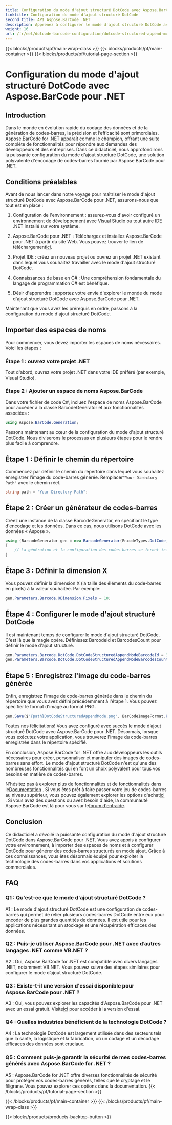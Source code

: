 ```yaml
---
title: Configuration du mode d'ajout structuré DotCode avec Aspose.BarCode pour .NET
linktitle: Configuration du mode d'ajout structuré DotCode
second_title: API Aspose.BarCode .NET
description: Apprenez à configurer le mode d'ajout structuré DotCode avec Aspose.BarCode pour .NET et à créer des codes-barres efficaces.
weight: 16
url: /fr/net/dotcode-barcode-configuration/dotcode-structured-append-mode-configuration/
---
```


{{< blocks/products/pf/main-wrap-class >}}
{{< blocks/products/pf/main-container >}}
{{< blocks/products/pf/tutorial-page-section >}}

# Configuration du mode d'ajout structuré DotCode avec Aspose.BarCode pour .NET

## Introduction

Dans le monde en évolution rapide du codage des données et de la génération de codes-barres, la précision et l’efficacité sont primordiales. Aspose.BarCode for .NET apparaît comme le champion, offrant une suite complète de fonctionnalités pour répondre aux demandes des développeurs et des entreprises. Dans ce didacticiel, nous approfondirons la puissante configuration du mode d'ajout structuré DotCode, une solution polyvalente d'encodage de codes-barres fournie par Aspose.BarCode pour .NET.

## Conditions préalables

Avant de nous lancer dans notre voyage pour maîtriser le mode d'ajout structuré DotCode avec Aspose.BarCode pour .NET, assurons-nous que tout est en place :

1. Configuration de l'environnement : assurez-vous d'avoir configuré un environnement de développement avec Visual Studio ou tout autre IDE .NET installé sur votre système.

2.  Aspose.BarCode pour .NET : Téléchargez et installez Aspose.BarCode pour .NET à partir du site Web. Vous pouvez trouver le lien de téléchargement[ici](https://releases.aspose.com/barcode/net/).

3. Projet IDE : créez un nouveau projet ou ouvrez un projet .NET existant dans lequel vous souhaitez travailler avec le mode d'ajout structuré DotCode.

4. Connaissances de base en C# : Une compréhension fondamentale du langage de programmation C# est bénéfique.

5. Désir d'apprendre : apportez votre envie d'explorer le monde du mode d'ajout structuré DotCode avec Aspose.BarCode pour .NET.

Maintenant que vous avez les prérequis en ordre, passons à la configuration du mode d'ajout structuré DotCode.

## Importer des espaces de noms

Pour commencer, vous devez importer les espaces de noms nécessaires. Voici les étapes :

### Étape 1 : ouvrez votre projet .NET

Tout d'abord, ouvrez votre projet .NET dans votre IDE préféré (par exemple, Visual Studio).

### Étape 2 : Ajouter un espace de noms Aspose.BarCode

Dans votre fichier de code C#, incluez l'espace de noms Aspose.BarCode pour accéder à la classe BarcodeGenerator et aux fonctionnalités associées :

```csharp
using Aspose.BarCode.Generation;
```

Passons maintenant au cœur de la configuration du mode d'ajout structuré DotCode. Nous diviserons le processus en plusieurs étapes pour le rendre plus facile à comprendre.

## Étape 1 : Définir le chemin du répertoire

 Commencez par définir le chemin du répertoire dans lequel vous souhaitez enregistrer l’image du code-barres générée. Remplacer`"Your Directory Path"` avec le chemin réel.

```csharp
string path = "Your Directory Path";
```

## Étape 2 : Créer un générateur de codes-barres

Créez une instance de la classe BarcodeGenerator, en spécifiant le type d'encodage et les données. Dans ce cas, nous utilisons DotCode avec les données « Aspose ».

```csharp
using (BarcodeGenerator gen = new BarcodeGenerator(EncodeTypes.DotCode, "Aspose"))
{
    // La génération et la configuration des codes-barres se feront ici.
}
```

## Étape 3 : Définir la dimension X

Vous pouvez définir la dimension X (la taille des éléments du code-barres en pixels) à la valeur souhaitée. Par exemple:

```csharp
gen.Parameters.Barcode.XDimension.Pixels = 10;
```

## Étape 4 : Configurer le mode d'ajout structuré DotCode

Il est maintenant temps de configurer le mode d'ajout structuré DotCode. C'est là que la magie opère. Définissez BarcodeId et BarcodesCount pour définir le mode d’ajout structuré.

```csharp
gen.Parameters.Barcode.DotCode.DotCodeStructuredAppendModeBarcodeId = 3;
gen.Parameters.Barcode.DotCode.DotCodeStructuredAppendModeBarcodesCount = 5;
```

## Étape 5 : Enregistrez l'image du code-barres générée

Enfin, enregistrez l'image de code-barres générée dans le chemin du répertoire que vous avez défini précédemment à l'étape 1. Vous pouvez spécifier le format d'image au format PNG.

```csharp
gen.Save($"{path}DotCodeStructuredAppendMode.png", BarCodeImageFormat.Png);
```

Toutes nos félicitations! Vous avez configuré avec succès le mode d’ajout structuré DotCode avec Aspose.BarCode pour .NET. Désormais, lorsque vous exécutez votre application, vous trouverez l'image du code-barres enregistrée dans le répertoire spécifié.

En conclusion, Aspose.BarCode for .NET offre aux développeurs les outils nécessaires pour créer, personnaliser et manipuler des images de codes-barres sans effort. Le mode d'ajout structuré DotCode n'est qu'une des nombreuses fonctionnalités qui en font un choix polyvalent pour tous vos besoins en matière de codes-barres.

 N'hésitez pas à explorer plus de fonctionnalités et de fonctionnalités dans le[Documentation](https://reference.aspose.com/barcode/net/) . Si vous êtes prêt à faire passer votre jeu de codes-barres au niveau supérieur, vous pouvez également explorer les options d'achat[ici](https://purchase.aspose.com/buy) . Si vous avez des questions ou avez besoin d'aide, la communauté Aspose.BarCode est là pour vous sur le[forum d'entraide](https://forum.aspose.com/c/barcode/13).

## Conclusion

Ce didacticiel a dévoilé la puissante configuration du mode d'ajout structuré DotCode dans Aspose.BarCode pour .NET. Vous avez appris à configurer votre environnement, à importer des espaces de noms et à configurer DotCode pour générer des codes-barres structurés en mode ajout. Grâce à ces connaissances, vous êtes désormais équipé pour exploiter la technologie des codes-barres dans vos applications et solutions commerciales.

## FAQ

### Q1 : Qu'est-ce que le mode d'ajout structuré DotCode ?

A1 : Le mode d'ajout structuré DotCode est une configuration de codes-barres qui permet de relier plusieurs codes-barres DotCode entre eux pour encoder de plus grandes quantités de données. Il est utile pour les applications nécessitant un stockage et une récupération efficaces des données.

### Q2 : Puis-je utiliser Aspose.BarCode pour .NET avec d’autres langages .NET comme VB.NET ?

A2 : Oui, Aspose.BarCode for .NET est compatible avec divers langages .NET, notamment VB.NET. Vous pouvez suivre des étapes similaires pour configurer le mode d’ajout structuré DotCode.

### Q3 : Existe-t-il une version d'essai disponible pour Aspose.BarCode pour .NET ?

A3 : Oui, vous pouvez explorer les capacités d'Aspose.BarCode pour .NET avec un essai gratuit. Visite[ici](https://releases.aspose.com/) pour accéder à la version d'essai.

### Q4 : Quelles industries bénéficient de la technologie DotCode ?

A4 : La technologie DotCode est largement utilisée dans des secteurs tels que la santé, la logistique et la fabrication, où un codage et un décodage efficaces des données sont cruciaux.

### Q5 : Comment puis-je garantir la sécurité de mes codes-barres générés avec Aspose.BarCode for .NET ?

A5 : Aspose.BarCode for .NET offre diverses fonctionnalités de sécurité pour protéger vos codes-barres générés, telles que le cryptage et le filigrane. Vous pouvez explorer ces options dans la documentation.
{{< /blocks/products/pf/tutorial-page-section >}}

{{< /blocks/products/pf/main-container >}}
{{< /blocks/products/pf/main-wrap-class >}}

{{< blocks/products/products-backtop-button >}}

